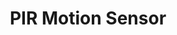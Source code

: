 ---
title: PIR Motion Sensor
type: hardware
desc: A passive infrared sensor is an electronic sensor that measures infrared light radiating from objects in its field of view. 
---